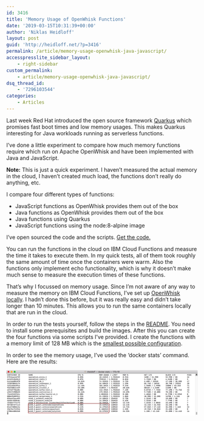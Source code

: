 ```yaml
---
id: 3416
title: 'Memory Usage of OpenWhisk Functions'
date: '2019-03-15T10:31:39+00:00'
author: 'Niklas Heidloff'
layout: post
guid: 'http://heidloff.net/?p=3416'
permalink: /article/memory-usage-openwhisk-java-javascript/
accesspresslite_sidebar_layout:
    - right-sidebar
custom_permalink:
    - article/memory-usage-openwhisk-java-javascript/
dsq_thread_id:
    - '7296103544'
categories:
    - Articles
---
```


Last week Red Hat introduced the open source framework [Quarkus](http://in.relation.to/2019/03/08/why-quarkus/) which promises fast boot times and low memory usages. This makes Quarkus interesting for Java workloads running as serverless functions.

I’ve done a little experiment to compare how much memory functions require which run on Apache OpenWhisk and have been implemented with Java and JavaScript.

**Note:** This is just a quick experiment. I haven’t measured the actual memory in the cloud, I haven’t created much load, the functions don’t really do anything, etc.

I compare four different types of functions:

- JavaScript functions as OpenWhisk provides them out of the box
- Java functions as OpenWhisk provides them out of the box
- Java functions using Quarkus
- JavaScript functions using the node:8-alpine image

I’ve open sourced the code and the scripts. [Get the code.](https://github.com/nheidloff/openwhisk-memory-java-javascript)

You can run the functions in the cloud on IBM Cloud Functions and measure the time it takes to execute them. In my quick tests, all of them took roughly the same amount of time once the containers were warm. Also the functions only implement echo functionality, which is why it doesn’t make much sense to measure the execution times of these functions.

That’s why I focussed on memory usage. Since I’m not aware of any way to measure the memory on IBM Cloud Functions, I’ve set up [OpenWhisk locally](https://github.com/apache/incubator-openwhisk-devtools/blob/master/docker-compose/README.md). I hadn’t done this before, but it was really easy and didn’t take longer than 10 minutes. This allows you to run the same containers locally that are run in the cloud.

In order to run the tests yourself, follow the steps in the [README](https://github.com/nheidloff/openwhisk-memory-java-javascript/blob/master/README.md). You need to install some prerequisites and build the images. After this you can create the four functions via some scripts I’ve provided. I create the functions with a memory limit of 128 MB which is the [smallest possible configuration](https://console.bluemix.net/docs/openwhisk/openwhisk_reference.html#openwhisk_reference).

In order to see the memory usage, I’ve used the ‘docker stats’ command. Here are the results:

![image](/assets/img/2019/03/docker-stats.png)